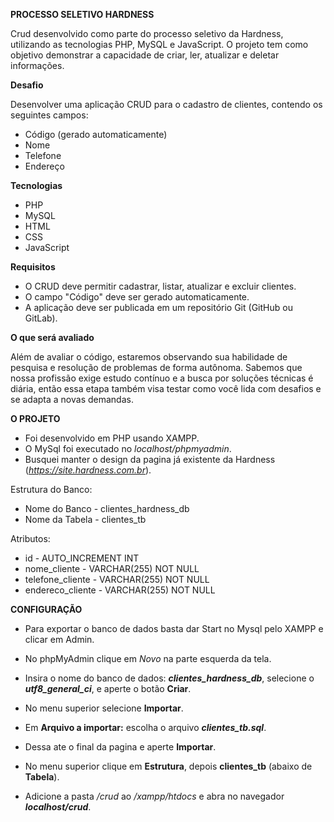 **PROCESSO SELETIVO HARDNESS**

Crud desenvolvido como parte do processo seletivo da Hardness, utilizando as tecnologias PHP, MySQL e JavaScript. O projeto tem como objetivo demonstrar a capacidade de criar, ler, atualizar e deletar informações.

**Desafio**

Desenvolver uma aplicação CRUD para o cadastro de clientes, contendo os seguintes campos:
 * Código (gerado automaticamente)
 * Nome
 * Telefone
 * Endereço

**Tecnologias**
 * PHP
 * MySQL
 * HTML
 * CSS
 * JavaScript

**Requisitos**
 * O CRUD deve permitir cadastrar, listar, atualizar e excluir clientes.
 * O campo "Código" deve ser gerado automaticamente.
 * A aplicação deve ser publicada em um repositório Git (GitHub ou GitLab).

**O que será avaliado**

Além de avaliar o código, estaremos observando sua habilidade de pesquisa e resolução de problemas de forma autônoma. Sabemos que nossa profissão exige estudo contínuo e a busca por soluções técnicas é diária, então essa etapa também visa testar como você lida com desafios e se adapta a novas demandas.

**O PROJETO**
- Foi desenvolvido em PHP usando XAMPP.
- O MySql foi executado no *localhost/phpmyadmin*.
- Busquei manter o design da pagina já existente da Hardness (*https://site.hardness.com.br*).

Estrutura do Banco:
 * Nome do Banco - clientes_hardness_db
 * Nome da Tabela - clientes_tb

  Atributos:
  * id - AUTO_INCREMENT INT
  * nome_cliente - VARCHAR(255) NOT NULL
  * telefone_cliente - VARCHAR(255) NOT NULL
  * endereco_cliente - VARCHAR(255) NOT NULL

**CONFIGURAÇÃO**

- Para exportar o banco de dados basta dar Start no Mysql pelo XAMPP e clicar em Admin.
- No phpMyAdmin clique em *Novo* na parte esquerda da tela.
- Insira o nome do banco de dados: ***clientes_hardness_db***, selecione o ***utf8_general_ci***, e aperte o botão **Criar**.
- No menu superior selecione **Importar**.
- Em **Arquivo a importar:** escolha o arquivo ***clientes_tb.sql***.
- Dessa ate o final da pagina e aperte **Importar**.
- No menu superior clique em **Estrutura**, depois **clientes_tb** (abaixo de **Tabela**).

- Adicione a pasta */crud* ao */xampp/htdocs* e abra no navegador ***localhost/crud***.